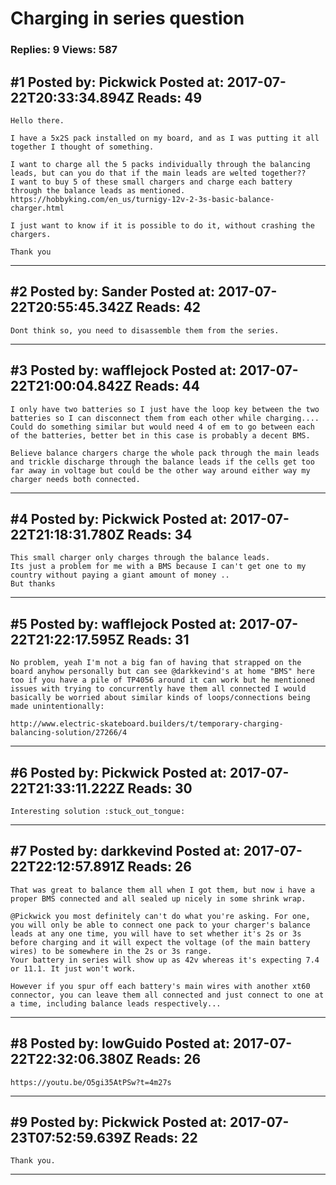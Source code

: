 # Charging in series question

### Replies: 9 Views: 587

## \#1 Posted by: Pickwick Posted at: 2017-07-22T20:33:34.894Z Reads: 49

```
Hello there. 

I have a 5x2S pack installed on my board, and as I was putting it all together I thought of something. 

I want to charge all the 5 packs individually through the balancing leads, but can you do that if the main leads are welted together??
I want to buy 5 of these small chargers and charge each battery through the balance leads as mentioned.  
https://hobbyking.com/en_us/turnigy-12v-2-3s-basic-balance-charger.html

I just want to know if it is possible to do it, without crashing the chargers.  

Thank you
```

---
## \#2 Posted by: Sander Posted at: 2017-07-22T20:55:45.342Z Reads: 42

```
Dont think so, you need to disassemble them from the series.
```

---
## \#3 Posted by: wafflejock Posted at: 2017-07-22T21:00:04.842Z Reads: 44

```
I only have two batteries so I just have the loop key between the two batteries so I can disconnect them from each other while charging.... Could do something similar but would need 4 of em to go between each of the batteries, better bet in this case is probably a decent BMS.

Believe balance chargers charge the whole pack through the main leads and trickle discharge through the balance leads if the cells get too far away in voltage but could be the other way around either way my charger needs both connected.
```

---
## \#4 Posted by: Pickwick Posted at: 2017-07-22T21:18:31.780Z Reads: 34

```
This small charger only charges through the balance leads.
Its just a problem for me with a BMS because I can't get one to my country without paying a giant amount of money .. 
But thanks
```

---
## \#5 Posted by: wafflejock Posted at: 2017-07-22T21:22:17.595Z Reads: 31

```
No problem, yeah I'm not a big fan of having that strapped on the board anyhow personally but can see @darkkevind's at home "BMS" here too if you have a pile of TP4056 around it can work but he mentioned issues with trying to concurrently have them all connected I would basically be worried about similar kinds of loops/connections being made unintentionally:

http://www.electric-skateboard.builders/t/temporary-charging-balancing-solution/27266/4
```

---
## \#6 Posted by: Pickwick Posted at: 2017-07-22T21:33:11.222Z Reads: 30

```
Interesting solution :stuck_out_tongue:
```

---
## \#7 Posted by: darkkevind Posted at: 2017-07-22T22:12:57.891Z Reads: 26

```
That was great to balance them all when I got them, but now i have a proper BMS connected and all sealed up nicely in some shrink wrap.

@Pickwick you most definitely can't do what you're asking. For one, you will only be able to connect one pack to your charger's balance leads at any one time, you will have to set whether it's 2s or 3s before charging and it will expect the voltage (of the main battery wires) to be somewhere in the 2s or 3s range.
Your battery in series will show up as 42v whereas it's expecting 7.4 or 11.1. It just won't work. 

However if you spur off each battery's main wires with another xt60 connector, you can leave them all connected and just connect to one at a time, including balance leads respectively...
```

---
## \#8 Posted by: lowGuido Posted at: 2017-07-22T22:32:06.380Z Reads: 26

```
https://youtu.be/O5gi35AtPSw?t=4m27s
```

---
## \#9 Posted by: Pickwick Posted at: 2017-07-23T07:52:59.639Z Reads: 22

```
Thank you.
```

---
